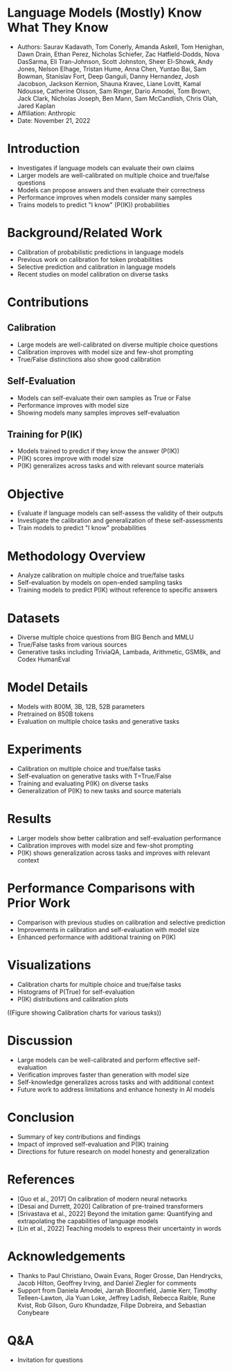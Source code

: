 # Language Models (Mostly) Know What They Know

- Authors: Saurav Kadavath, Tom Conerly, Amanda Askell, Tom Henighan, Dawn Drain, Ethan Perez, Nicholas Schiefer, Zac Hatfield-Dodds, Nova DasSarma, Eli Tran-Johnson, Scott Johnston, Sheer El-Showk, Andy Jones, Nelson Elhage, Tristan Hume, Anna Chen, Yuntao Bai, Sam Bowman, Stanislav Fort, Deep Ganguli, Danny Hernandez, Josh Jacobson, Jackson Kernion, Shauna Kravec, Liane Lovitt, Kamal Ndousse, Catherine Olsson, Sam Ringer, Dario Amodei, Tom Brown, Jack Clark, Nicholas Joseph, Ben Mann, Sam McCandlish, Chris Olah, Jared Kaplan
- Affiliation: Anthropic
- Date: November 21, 2022

# Introduction

- Investigates if language models can evaluate their own claims
- Larger models are well-calibrated on multiple choice and true/false questions
- Models can propose answers and then evaluate their correctness
- Performance improves when models consider many samples
- Trains models to predict "I know" (P(IK)) probabilities

# Background/Related Work

- Calibration of probabilistic predictions in language models
- Previous work on calibration for token probabilities
- Selective prediction and calibration in language models
- Recent studies on model calibration on diverse tasks

# Contributions

## Calibration

- Large models are well-calibrated on diverse multiple choice questions
- Calibration improves with model size and few-shot prompting
- True/False distinctions also show good calibration

## Self-Evaluation

- Models can self-evaluate their own samples as True or False
- Performance improves with model size
- Showing models many samples improves self-evaluation

## Training for P(IK)

- Models trained to predict if they know the answer (P(IK))
- P(IK) scores improve with model size
- P(IK) generalizes across tasks and with relevant source materials

# Objective

- Evaluate if language models can self-assess the validity of their outputs
- Investigate the calibration and generalization of these self-assessments
- Train models to predict "I know" probabilities

# Methodology Overview

- Analyze calibration on multiple choice and true/false tasks
- Self-evaluation by models on open-ended sampling tasks
- Training models to predict P(IK) without reference to specific answers

# Datasets

- Diverse multiple choice questions from BIG Bench and MMLU
- True/False tasks from various sources
- Generative tasks including TriviaQA, Lambada, Arithmetic, GSM8k, and Codex HumanEval

# Model Details

- Models with 800M, 3B, 12B, 52B parameters
- Pretrained on 850B tokens
- Evaluation on multiple choice tasks and generative tasks

# Experiments

- Calibration on multiple choice and true/false tasks
- Self-evaluation on generative tasks with T=True/False
- Training and evaluating P(IK) on diverse tasks
- Generalization of P(IK) to new tasks and source materials

# Results

- Larger models show better calibration and self-evaluation performance
- Calibration improves with model size and few-shot prompting
- P(IK) shows generalization across tasks and improves with relevant context

# Performance Comparisons with Prior Work

- Comparison with previous studies on calibration and selective prediction
- Improvements in calibration and self-evaluation with model size
- Enhanced performance with additional training on P(IK)

# Visualizations

- Calibration charts for multiple choice and true/false tasks
- Histograms of P(True) for self-evaluation
- P(IK) distributions and calibration plots

((Figure showing Calibration charts for various tasks))

# Discussion

- Large models can be well-calibrated and perform effective self-evaluation
- Verification improves faster than generation with model size
- Self-knowledge generalizes across tasks and with additional context
- Future work to address limitations and enhance honesty in AI models

# Conclusion

- Summary of key contributions and findings
- Impact of improved self-evaluation and P(IK) training
- Directions for future research on model honesty and generalization

# References

- [Guo et al., 2017] On calibration of modern neural networks
- [Desai and Durrett, 2020] Calibration of pre-trained transformers
- [Srivastava et al., 2022] Beyond the imitation game: Quantifying and extrapolating the capabilities of language models
- [Lin et al., 2022] Teaching models to express their uncertainty in words

# Acknowledgements

- Thanks to Paul Christiano, Owain Evans, Roger Grosse, Dan Hendrycks, Jacob Hilton, Geoffrey Irving, and Daniel Ziegler for comments
- Support from Daniela Amodei, Jarrah Bloomfield, Jamie Kerr, Timothy Telleen-Lawton, Jia Yuan Loke, Jeffrey Ladish, Rebecca Raible, Rune Kvist, Rob Gilson, Guro Khundadze, Filipe Dobreira, and Sebastian Conybeare

# Q&A

- Invitation for questions
